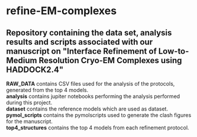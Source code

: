 # refine-EM-complexes
Repository containing the data set, analysis results and scripts associated with our manuscript on "Interface Refinement of Low-to-Medium Resolution Cryo-EM Complexes using HADDOCK2.4"
-------
**RAW_DATA**
contains CSV files used for the analysis of the protocols, generated from the top 4 models.\
**analysis**
contains jupiter notebooks performing the analysis performed during this project.\
**dataset**
contains the reference models which are used as dataset.\
**pymol_scripts**
contains the pymolscripts used to generate the clash figures for the manuscript.\
**top4_structures**
contains the top 4 models from each refinement protocol.
